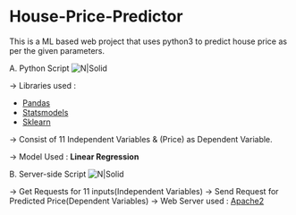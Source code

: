 # House-Price-Predictor
This is a ML based web project that uses python3 to predict house price as per the given parameters.

A. Python Script ![N|Solid](https://www.python.org/static/community_logos/python-powered-w-70x28.png)

-> Libraries used :
  - [Pandas](https://pypi.org/project/pandas/) 
  - [Statsmodels](https://pypi.org/project/statsmodels/) 
  - [Sklearn](https://pypi.org/project/sklearn/) 

-> Consist of 11 Independent Variables & (Price) as Dependent Variable.

-> Model Used : **Linear Regression**

B. Server-side Script ![N|Solid](https://www.php.net/images/logos/php-power-micro.png)
  
  -> Get Requests for 11 inputs(Independent Variables)
  -> Send Request for Predicted Price(Dependent Variables)
  -> Web Server used : [Apache2](https://httpd.apache.org/)


  
  

